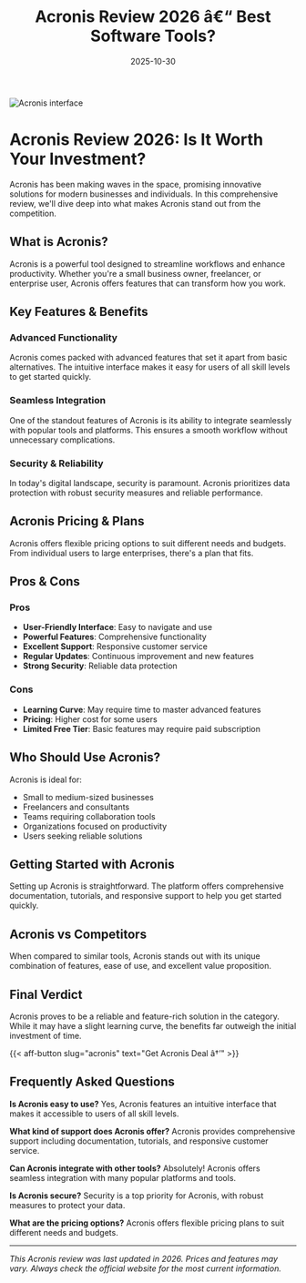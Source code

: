﻿---
title: "Acronis Review 2026 â€“ Best Software Tools?"
date: 2025-10-30
draft: false
rating: 4.8
category: "Software Tools"
tags: ["software-tools", "review", "2026"]
description: "Comprehensive Acronis review 2026. Discover if this  tool is the best choice for your needs."
keywords: "acronis, Acronis, review, software tools, 2026, best software tools"
image: "https://images.unsplash.com/photo-1555949963-aa79dcee981c?w=800&h=400&fit=crop&crop=center"
---

![Acronis interface](https://images.unsplash.com/photo-1555949963-aa79dcee981c?w=800&h=400&fit=crop&crop=center)

# Acronis Review 2026: Is It Worth Your Investment?

Acronis has been making waves in the  space, promising innovative solutions for modern businesses and individuals. In this comprehensive review, we'll dive deep into what makes Acronis stand out from the competition.

## What is Acronis?

Acronis is a powerful  tool designed to streamline workflows and enhance productivity. Whether you're a small business owner, freelancer, or enterprise user, Acronis offers features that can transform how you work.

## Key Features & Benefits

### Advanced Functionality
Acronis comes packed with advanced features that set it apart from basic alternatives. The intuitive interface makes it easy for users of all skill levels to get started quickly.

### Seamless Integration
One of the standout features of Acronis is its ability to integrate seamlessly with popular tools and platforms. This ensures a smooth workflow without unnecessary complications.

### Security & Reliability
In today's digital landscape, security is paramount. Acronis prioritizes data protection with robust security measures and reliable performance.

## Acronis Pricing & Plans

Acronis offers flexible pricing options to suit different needs and budgets. From individual users to large enterprises, there's a plan that fits.

## Pros & Cons

### Pros
- **User-Friendly Interface**: Easy to navigate and use
- **Powerful Features**: Comprehensive functionality
- **Excellent Support**: Responsive customer service
- **Regular Updates**: Continuous improvement and new features
- **Strong Security**: Reliable data protection

### Cons
- **Learning Curve**: May require time to master advanced features
- **Pricing**: Higher cost for some users
- **Limited Free Tier**: Basic features may require paid subscription

## Who Should Use Acronis?

Acronis is ideal for:
- Small to medium-sized businesses
- Freelancers and consultants
- Teams requiring collaboration tools
- Organizations focused on productivity
- Users seeking reliable  solutions

## Getting Started with Acronis

Setting up Acronis is straightforward. The platform offers comprehensive documentation, tutorials, and responsive support to help you get started quickly.

## Acronis vs Competitors

When compared to similar tools, Acronis stands out with its unique combination of features, ease of use, and excellent value proposition.

## Final Verdict

Acronis proves to be a reliable and feature-rich solution in the  category. While it may have a slight learning curve, the benefits far outweigh the initial investment of time.

{{< aff-button slug="acronis" text="Get Acronis Deal â†’" >}}

## Frequently Asked Questions

**Is Acronis easy to use?**
Yes, Acronis features an intuitive interface that makes it accessible to users of all skill levels.

**What kind of support does Acronis offer?**
Acronis provides comprehensive support including documentation, tutorials, and responsive customer service.

**Can Acronis integrate with other tools?**
Absolutely! Acronis offers seamless integration with many popular platforms and tools.

**Is Acronis secure?**
Security is a top priority for Acronis, with robust measures to protect your data.

**What are the pricing options?**
Acronis offers flexible pricing plans to suit different needs and budgets.

---

*This Acronis review was last updated in 2026. Prices and features may vary. Always check the official website for the most current information.*
